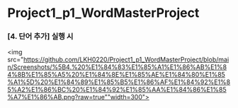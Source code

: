 # Project1_p1_WordMasterProject

### [4. 단어 추가] 실행 시
<img
src="https://github.com/LKH0220/Project1_p1_WordMasterProject/blob/main/Screenshots/%5B4.%20%E1%84%83%E1%85%A1%E1%86%AB%E1%84%8B%E1%85%A5%20%E1%84%8E%E1%85%AE%E1%84%80%E1%85%A1%5D%20%E1%84%89%E1%85%B5%E1%86%AF%E1%84%92%E1%85%A2%E1%86%BC%20%E1%84%92%E1%85%AA%E1%84%86%E1%85%A7%E1%86%AB.png?raw=true""width=300">

